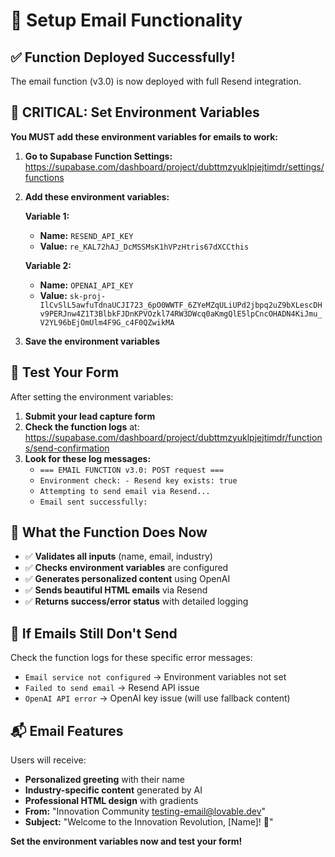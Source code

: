 # 📧 Setup Email Functionality

## ✅ Function Deployed Successfully!

The email function (v3.0) is now deployed with full Resend integration.

## 🔑 CRITICAL: Set Environment Variables

**You MUST add these environment variables for emails to work:**

1. **Go to Supabase Function Settings:**
   https://supabase.com/dashboard/project/dubttmzyuklpjejtimdr/settings/functions

2. **Add these environment variables:**

   **Variable 1:**
   - **Name:** `RESEND_API_KEY`
   - **Value:** `re_KAL72hAJ_DcMSSMsK1hVPzHtris67dXCCthis`

   **Variable 2:**
   - **Name:** `OPENAI_API_KEY`
   - **Value:** `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`

3. **Save the environment variables**

## 🧪 Test Your Form

After setting the environment variables:

1. **Submit your lead capture form**
2. **Check the function logs** at: https://supabase.com/dashboard/project/dubttmzyuklpjejtimdr/functions/send-confirmation
3. **Look for these log messages:**
   - `=== EMAIL FUNCTION v3.0: POST request ===`
   - `Environment check: - Resend key exists: true`
   - `Attempting to send email via Resend...`
   - `Email sent successfully:`

## 📧 What the Function Does Now

- ✅ **Validates all inputs** (name, email, industry)
- ✅ **Checks environment variables** are configured
- ✅ **Generates personalized content** using OpenAI
- ✅ **Sends beautiful HTML emails** via Resend
- ✅ **Returns success/error status** with detailed logging

## 🐛 If Emails Still Don't Send

Check the function logs for these specific error messages:
- `Email service not configured` → Environment variables not set
- `Failed to send email` → Resend API issue
- `OpenAI API error` → OpenAI key issue (will use fallback content)

## 📬 Email Features

Users will receive:
- **Personalized greeting** with their name
- **Industry-specific content** generated by AI
- **Professional HTML design** with gradients
- **From:** "Innovation Community <testing-email@lovable.dev>"
- **Subject:** "Welcome to the Innovation Revolution, [Name]! 🚀"

**Set the environment variables now and test your form!**